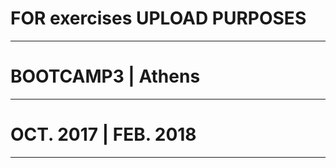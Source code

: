 # FOR exercises UPLOAD PURPOSES
-------------------------------
# BOOTCAMP3 | Athens
--------------------------------
# OCT. 2017 | FEB. 2018
--------------------------------